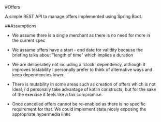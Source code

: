 #Offers

A simple REST API to manage offers 
implemented using Spring Boot.

##Assumptions

- We assume there is a single merchant as there is no need for 
more in the current spec

- We assume offers have a start - end 
date for validity because the briefing
talks about "length of time" which implies
a duration

- We are deliberately not including a 'clock'
dependency, although it improves testability
I personally prefer to think of alternative ways
and keep dependencies lower.

- There is mutability in some areas
such as creation of offers which is not 
ideal, i'd personally take advantage
of kotlin constructs, but for the sake
of the exercise it feels like a fair
compromise.

- Once cancelled offers cannot be
re-enabled as there is no specific
requirement for that. We could implement
state nicely exposing the appropriate
hypermedia links